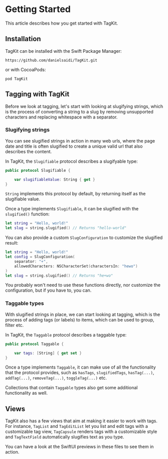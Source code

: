 #  Getting Started

This article describes how you get started with TagKit.


## Installation

TagKit can be installed with the Swift Package Manager:

```
https://github.com/danielsaidi/TagKit.git
``` 

or with CocoaPods:

```
pod TagKit
```

## Tagging with TagKit

Before we look at tagging, let's start with looking at slugifying strings, which is the process of converting a string to a slug by removing unsupported characters and replacing whitespace with a separator.


### Slugifying strings

You can see slugified strings in action in many web urls, where the page date and title is often slugified to create a unique valid url that also describes the content. 

In TagKit, the ``Slugifiable`` protocol describes a slugifyable type:

```swift
public protocol Slugifiable {

    var slugifiableValue: String { get }
}
```

`String` implements this protocol by default, by returning itself as the slugifiable value.

Once a type implements ``Slugifiable``, it can be slugified with the `slugified()` function:

```swift
let string = "Hello, world!"
let slug = string.slugified() // Returns "hello-world"
```

You can also provide a custom ``SlugConfiguration`` to customize the slugified result:

```swift
let string = "Hello, world!"
let config = SlugConfiguration(
    separator: "+",
    allowedCharacters: NSCharacterSet(charactersIn: "hewo")
)
let slug = string.slugified() // Returns "he+wo"
```

You probably won't need to use these functions directly, nor customize the configuration, but if you have to, you can.


### Taggable types

With slugified strings in place, we can start looking at tagging, which is the process of adding tags (or labels) to items, which can be used to group, filter etc.

In TagKit, the ``Taggable`` protocol describes a taggable type:

```swift
public protocol Taggable {

    var tags: [String] { get set }
}
```

Once a type implements ``Taggable``, it can make use of all the functionality that the protocol provides, such as `hasTags`, `slugifiedTags`, `hasTag(...)`, `addTag(...)`, `removeTag(...)`, `toggleTag(...)` etc. 

Collections that contain ``Taggable`` types also get some additional functionality as well.


## Views

TagKit also has a few views that aim at making it easier to work with tags. For instance, ``TagList`` and ``TagEditList`` let you list and edit tags with a customizable tag view, ``TagCapsule`` renders tags with a customizable style and ``TagTextField`` automatically slugifies text as you type.

You can have a look at the SwiftUI previews in these files to see them in action.
